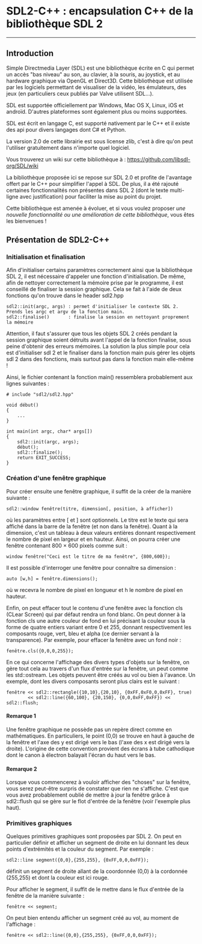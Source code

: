 # SDL2-C++ : encapsulation C++ de la bibliothèque SDL 2

****

## Introduction

Simple Directmedia Layer (SDL) est une bibliothèque écrite en C qui permet un accès "bas niveau" au son, au clavier, à la souris, au joystick, et au hardware graphique via OpenGL et Direct3D. Cette bibliothèque est utilisée par les logiciels permettant de visualiser de la vidéo, les émulateurs, des jeux (en particuliers ceux publiés par Valve utilisent SDL...). 

SDL est supportée officiellement par Windows, Mac OS X, Linux, iOS et androïd. D'autres plateformes sont également plus ou moins supportées.

SDL est écrit en langage C, est supporté nativement par le C++ et il existe des api pour divers langages dont C# et Python.

La version 2.0 de cette librairie est sous license zlib, c'est à dire qu'on peut l'utiliser gratuitement dans n'importe quel logiciel.

Vous trouverez un wiki sur cette bibliothèque à : <https://github.com/libsdl-org/SDL/wiki>

La bibliothèque proposée ici se repose sur SDL 2.0 et profite de l'avantage offert par le C++ pour simplifier l'appel à SDL. De plus, il a été rajouté certaines fonctionnalités non présentes dans SDL 2 (dont le texte multi-ligne avec justification) pour faciliter la mise au point du projet.

Cette bibliothèque est amenée à évoluer, et si vous voulez proposer *une nouvelle fonctionnalité ou une amélioration de cette bibliothèque*, vous êtes les bienvenues !

## Présentation de SDL2-C++

### Initialisation et finalisation

Afin d'initialiser certains paramètres correctement ainsi que la bibliothèque SDL 2, il est nécessaire d'appeler une fonction d'initialisation. De même, afin de nettoyer correctement la mémoire prise par le programme, il est conseillé de finaliser la session graphique. Cela se fait à l'aide de deux fonctions qu'on trouve dans le header sdl2.hpp

    sdl2::init(argc, args) : permet d'initialiser le contexte SDL 2. Prends les argc et argv de la fonction main.
    sdl2::finalise()       : finalise la session en nettoyant proprement la mémoire

Attention, il faut s'assurer que tous les objets SDL 2 créés pendant la session graphique soient détruits avant l'appel de la fonction finalise, sous peine d'obtenir des erreurs mémoires. La solution la plus simple pour cela est d'initialiser sdl 2 et le finaliser dans la fonction main puis gérer les objets sdl 2 dans des fonctions, mais surtout pas dans la fonction main elle-même !

Ainsi, le fichier contenant la fonction main() ressemblera probablement aux lignes suivantes :

    # include "sdl2/sdl2.hpp"

    void début()
    {
        ...
    }

    int main(int argc, char* args[])
    {
        sdl2::init(argc, args);
        début();
        sdl2::finalize();
        return EXIT_SUCCESS;
    }

### Création d'une fenêtre graphique

Pour créer ensuite une fenêtre graphique, il suffit de la créer de la manière suivante :

    sdl2::window fenêtre(titre, dimension[, position, à afficher])

où les paramètres entre [ et  ] sont optionnels. Le titre est le texte qui sera affiché dans la barre de la fenêtre (et non dans la fenêtre). Quant à la dimension, c'est un tableau à deux valeurs entières donnant respectivement le nombre de pixel en largeur et en hauteur. Ainsi, on pourra créer une fenêtre contenant 800 × 600 pixels comme suit :

    window fenêtre("Ceci est le titre de ma fenêtre", {800,600});

Il est possible d'interroger une fenêtre pour connaître sa dimension :

    auto [w,h] = fenêtre.dimensions();

où w recevra le nombre de pixel en longueur et h le nombre de pixel en hauteur.

Enfin, on peut effacer tout le contenu d'une fenêtre avec la fonction cls (CLear Screen) qui par défaut rendra un fond blanc. On peut donner à la fonction cls une autre couleur de fond en lui précisant la couleur sous la forme de quatre entiers variant entre 0 et 255, donnant respectivement les composants rouge, vert, bleu et alpha (ce dernier servant à la transparence). Par exemple, pour effacer la fenêtre avec un fond noir :

    fenêtre.cls({0,0,0,255});

En ce qui concerne l'affichage des divers types d'objets sur la fenêtre, on gère tout cela au travers d'un flux d'entrée sur la fenêtre, un peut comme les std::ostream. Les objets peuvent être créés au vol ou bien à l'avance. Un exemple, dont les divers composants seront plus clairs est le suivant :

    fenêtre << sdl2::rectangle({10,10},{20,10}, {0xFF,0xF0,0,0xFF}, true)
            << sdl2::line({60,100}, {20,150}, {0,0,0xFF,0xFF}) << sdl2::flush;

#### Remarque 1 

Une fenêtre graphique ne possède pas un repère direct comme en mathématiques. En particuliers, le point (0,0) se trouve en haut à gauche de la fenêtre et l'axe des y est dirigé vers le bas (l'axe des x est dirigé vers la droite). L'origine de cette convention provient des écrans à tube cathodique dont le canon à électron balayait l'écran du haut vers le bas. 

#### Remarque 2

Lorsque vous commencerez à vouloir afficher des "choses" sur la fenêtre, vous serez peut-être surpris de constater que rien ne s'affiche. C'est que vous avez probablement oublié de mettre à jour la fenêtre grâce à sdl2::flush qui se gère sur le flot d'entrée de la fenêtre (voir l'exemple plus haut).

### Primitives graphiques

Quelques primitives graphiques sont proposées par SDL 2. On peut en particulier définir et afficher un segment de droite en lui donnant les deux points d'extrémités et la couleur du segment. Par exemple :

    sdl2::line segment({0,0},{255,255}, {0xFF,0,0,0xFF});

définit un segment de droite allant de la coordonnée (0,0) à la cordonnée (255,255) et dont la couleur est ici rouge.

Pour afficher le segment, il suffit de le mettre dans le flux d'entrée de la fenêtre de la manière suivante :

    fenêtre << segment;

On peut bien entendu afficher un segment créé au vol, au moment de l'affichage :

    fenêtre << sdl2::line({0,0},{255,255}, {0xFF,0,0,0xFF});

